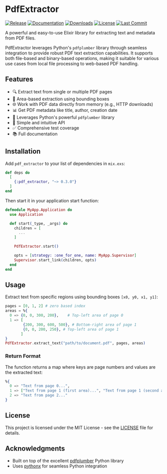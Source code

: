 # PdfExtractor

[![Release](https://img.shields.io/hexpm/v/pdf_extractor.svg)](https://hex.pm/packages/pdf_extractor)
[![Documentation](https://img.shields.io/badge/docs-hexpm-blue.svg)](https://hexdocs.pm/pdf_extractor)
[![Downloads](https://img.shields.io/hexpm/dt/pdf_extractor.svg)](https://hex.pm/packages/pdf_extractor)
[![License](https://img.shields.io/hexpm/l/pdf_extractor.svg)](https://hex.pm/packages/pdf_extractor)
[![Last Commit](https://img.shields.io/github/last-commit/nelsonmestevao/pdf_extractor.svg)](https://github.com/nelsonmestevao/pdf_extractor)


A powerful and easy-to-use Elixir library for extracting text and metadata from PDF files.

PdfExtractor leverages Python's `pdfplumber` library through seamless integration to provide
robust PDF text extraction capabilities. It supports both file-based and binary-based operations,
making it suitable for various use cases from local file processing to web-based PDF handling.

## Features

- 🔍 Extract text from single or multiple PDF pages
- 📍 Area-based extraction using bounding boxes
- 🌐 Work with PDF data directly from memory (e.g., HTTP downloads)
- 📊 Get PDF metadata like title, author, creation date
- 🐍 Leverages Python's powerful `pdfplumber` library
- 🚀 Simple and intuitive API
- ✅ Comprehensive test coverage
- 📚 Full documentation

## Installation

Add `pdf_extractor` to your list of dependencies in `mix.exs`:

```elixir
def deps do
  [
    {:pdf_extractor, "~> 0.3.0"}
  ]
end
```

Then start it in your application start function:

```elixir
defmodule MyApp.Application do
  use Application

  def start(_type, _args) do
    children = [
      ...
    ]

    PdfExtractor.start()

    opts = [strategy: :one_for_one, name: MyApp.Supervisor]
    Supervisor.start_link(children, opts)
  end
end
```

## Usage

Extract text from specific regions using bounding boxes `[x0, y0, x1, y1]`:

```elixir
pages = [0, 1, 2] # zero based index
areas = %{
  0 => {0, 0, 300, 200},    # Top-left area of page 0
  1 => [
        {200, 300, 600, 500}, # Bottom-right area of page 1
        {0, 0, 200, 250}, # Top-left area of page 1
       ]
}
PdfExtractor.extract_text("path/to/document.pdf", pages, areas)
```

### Return Format

The function returns a map where keys are page numbers and values are the extracted text:

```elixir
%{
  0 => "Text from page 0...",
  1 => ["Text from page 1 (first area)...", "Text from page 1 (second area)..."],
  2 => "Text from page 2..."
}
```

## License

This project is licensed under the MIT License - see the [LICENSE](LICENSE) file for details.

## Acknowledgments

- Built on top of the excellent [pdfplumber](https://github.com/jsvine/pdfplumber) Python library
- Uses [pythonx](https://github.com/livebook-dev/pythonx) for seamless Python integration

